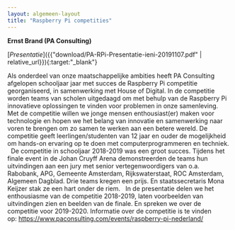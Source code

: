 ```yaml
---
layout: algemeen-layout
title: "Raspberry Pi competities"
---
```


**Ernst Brand (PA Consulting)**

[*Presentatie*]({{"download/PA-RPi-Presentatie-ieni-20191107.pdf" | relative_url}}){:target:"_blank"}

Als onderdeel van onze maatschappelijke ambities heeft PA Consulting afgelopen schooljaar jaar met succes de Raspberry Pi competitie georganiseerd, in samenwerking met House of Digital. In de competitie worden teams van scholen uitgedaagd om met behulp van de Raspberry Pi innovatieve oplossingen te vinden voor problemen in onze samenleving. Met de competitie willen we jonge mensen enthousiast(er) maken voor technologie en hopen we het belang van innovatie en samenwerking naar voren te brengen om zo samen te werken aan een betere wereld. De competitie geeft leerlingen/studenten van 12 jaar en ouder de mogelijkheid om hands-on ervaring op te doen met computerprogrammeren en techniek.
 
De competitie in schooljaar 2018-2019 was een groot succes. Tijdens het finale event in de Johan Cruyff Arena demonstreerden de teams hun uitvindingen aan een jury met senior vertegenwoordigers van o.a. Rabobank, APG, Gemeente Amsterdam, Rijkswaterstaat, ROC Amsterdam, Algemeen Dagblad. Drie teams kregen een prijs. En staatssecretaris Mona Keijzer stak ze een hart onder de riem.
 
In de presentatie delen we het enthousiasme van de competitie 2018-2019, laten voorbeelden van uitvindingen zien en beelden van de finale. En spreken we over de competitie voor 2019-2020.
Informatie over de competitie is te vinden op: https://www.paconsulting.com/events/raspberry-pi-nederland/
